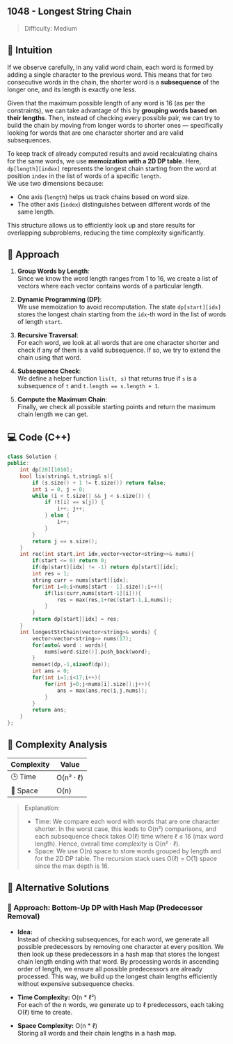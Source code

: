 ## 1048 - Longest String Chain

> Difficulty:  Medium

## 🧠 Intuition

If we observe carefully, in any valid word chain, each word is formed by adding a single character to the previous word. This means that for two consecutive words in the chain, the shorter word is a **subsequence** of the longer one, and its length is exactly one less.

Given that the maximum possible length of any word is 16 (as per the constraints), we can take advantage of this by **grouping words based on their lengths**. Then, instead of checking every possible pair, we can try to build the chain by moving from longer words to shorter ones — specifically looking for words that are one character shorter and are valid subsequences.

To keep track of already computed results and avoid recalculating chains for the same words, we use **memoization with a 2D DP table**. Here, `dp[length][index]` represents the longest chain starting from the word at position `index` in the list of words of a specific `length`.  
We use two dimensions because:
- One axis (`length`) helps us track chains based on word size.
- The other axis (`index`) distinguishes between different words of the same length.

This structure allows us to efficiently look up and store results for overlapping subproblems, reducing the time complexity significantly.



## 📝 Approach

1. **Group Words by Length**:  
   Since we know the word length ranges from 1 to 16, we create a list of vectors where each vector contains words of a particular length.

2. **Dynamic Programming (DP)**:  
   We use memoization to avoid recomputation. The state `dp[start][idx]` stores the longest chain starting from the `idx`-th word in the list of words of length `start`.

3. **Recursive Traversal**:  
   For each word, we look at all words that are one character shorter and check if any of them is a valid subsequence. If so, we try to extend the chain using that word.

4. **Subsequence Check**:  
   We define a helper function `lis(t, s)` that returns true if `s` is a subsequence of `t` and `t.length == s.length + 1`.

5. **Compute the Maximum Chain**:  
   Finally, we check all possible starting points and return the maximum chain length we can get.


## 💻 Code (C++)

```cpp
class Solution {
public:
    int dp[20][1010];
    bool lis(string& t,string& s){
        if (s.size() + 1 != t.size()) return false;
        int i = 0, j = 0;
        while (i < t.size() && j < s.size()) {
            if (t[i] == s[j]) {
                i++; j++;
            } else {
                i++;
            }
        }
        return j == s.size();
    }
    int rec(int start,int idx,vector<vector<string>>& nums){
        if(start <= 0) return 0;
        if(dp[start][idx] != -1) return dp[start][idx];
        int res = 1;
        string curr = nums[start][idx];
        for(int i=0;i<nums[start - 1].size();i++){
            if(lis(curr,nums[start-1][i])){
                res = max(res,1+rec(start-1,i,nums));
            }
        }
        return dp[start][idx] = res;
    }
    int longestStrChain(vector<string>& words) {
        vector<vector<string>> nums(17);
        for(auto& word : words){
            nums[word.size()].push_back(word);
        }
        memset(dp,-1,sizeof(dp));
        int ans = 0;
        for(int i=1;i<17;i++){
            for(int j=0;j<nums[i].size();j++){
                ans = max(ans,rec(i,j,nums));
            }
        }
        return ans;
    }
};
```
## 🧮 Complexity Analysis

| Complexity | Value        |
|------------|--------------|
| 🕒 Time     | O(n² · ℓ)     |
| 💾 Space    | O(n)         |

> Explanation:
> - Time: We compare each word with words that are one character shorter. In the worst case, this leads to O(n²) comparisons, and each subsequence check takes O(ℓ) time where ℓ ≤ 16 (max word length). Hence, overall time complexity is O(n² · ℓ).
> - Space: We use O(n) space to store words grouped by length and for the 2D DP table. The recursion stack uses O(ℓ) = O(1) space since the max depth is 16.

## 🔁 Alternative Solutions

### 🔹 Approach: Bottom-Up DP with Hash Map (Predecessor Removal)

- **Idea:**  
  Instead of checking subsequences, for each word, we generate all possible predecessors by removing one character at every position. We then look up these predecessors in a hash map that stores the longest chain length ending with that word. By processing words in ascending order of length, we ensure all possible predecessors are already processed. This way, we build up the longest chain lengths efficiently without expensive subsequence checks.

- **Time Complexity:** O(n * ℓ²)  
  For each of the n words, we generate up to ℓ predecessors, each taking O(ℓ) time to create.

- **Space Complexity:** O(n * ℓ)  
  Storing all words and their chain lengths in a hash map.
